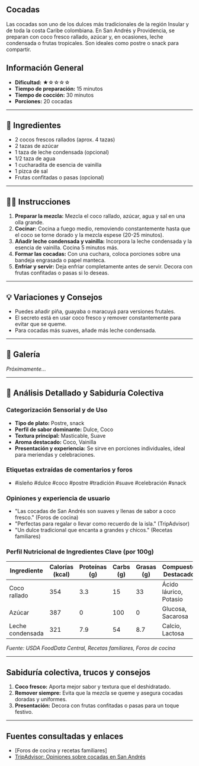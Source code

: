 ## Cocadas

Las cocadas son uno de los dulces más tradicionales de la región Insular y de toda la costa Caribe colombiana. En San Andrés y Providencia, se preparan con coco fresco rallado, azúcar y, en ocasiones, leche condensada o frutas tropicales. Son ideales como postre o snack para compartir.

## Información General

* **Dificultad:** ★☆☆☆☆
* **Tiempo de preparación:** 15 minutos
* **Tiempo de cocción:** 30 minutos
* **Porciones:** 20 cocadas

---

## 📝 Ingredientes

- 2 cocos frescos rallados (aprox. 4 tazas)
- 2 tazas de azúcar
- 1 taza de leche condensada (opcional)
- 1/2 taza de agua
- 1 cucharadita de esencia de vainilla
- 1 pizca de sal
- Frutas confitadas o pasas (opcional)

---

## 👨‍🍳 Instrucciones

1. **Preparar la mezcla:** Mezcla el coco rallado, azúcar, agua y sal en una olla grande.
2. **Cocinar:** Cocina a fuego medio, removiendo constantemente hasta que el coco se torne dorado y la mezcla espese (20-25 minutos).
3. **Añadir leche condensada y vainilla:** Incorpora la leche condensada y la esencia de vainilla. Cocina 5 minutos más.
4. **Formar las cocadas:** Con una cuchara, coloca porciones sobre una bandeja engrasada o papel manteca.
5. **Enfriar y servir:** Deja enfriar completamente antes de servir. Decora con frutas confitadas o pasas si lo deseas.

---

## 💡 Variaciones y Consejos

* Puedes añadir piña, guayaba o maracuyá para versiones frutales.
* El secreto está en usar coco fresco y remover constantemente para evitar que se queme.
* Para cocadas más suaves, añade más leche condensada.

---

## 📸 Galería

*Próximamente...*

---

## 🔬 Análisis Detallado y Sabiduría Colectiva

### Categorización Sensorial y de Uso

- **Tipo de plato:** Postre, snack
- **Perfil de sabor dominante:** Dulce, Coco
- **Textura principal:** Masticable, Suave
- **Aroma destacado:** Coco, Vainilla
- **Presentación y experiencia:** Se sirve en porciones individuales, ideal para meriendas y celebraciones.

### Etiquetas extraídas de comentarios y foros

- #isleño #dulce #coco #postre #tradición #suave #celebración #snack

### Opiniones y experiencia de usuario

- "Las cocadas de San Andrés son suaves y llenas de sabor a coco fresco." (Foros de cocina)
- "Perfectas para regalar o llevar como recuerdo de la isla." (TripAdvisor)
- "Un dulce tradicional que encanta a grandes y chicos." (Recetas familiares)

### Perfil Nutricional de Ingredientes Clave (por 100g)

| Ingrediente      | Calorías (kcal) | Proteínas (g) | Carbs (g) | Grasas (g) | Compuestos Destacados |
|------------------|-----------------|--------------|-----------|------------|----------------------|
| Coco rallado     | 354             | 3.3          | 15        | 33         | Ácido láurico, Potasio|
| Azúcar           | 387             | 0            | 100       | 0          | Glucosa, Sacarosa    |
| Leche condensada | 321             | 7.9          | 54        | 8.7        | Calcio, Lactosa      |

*Fuente: USDA FoodData Central, Recetas familiares, Foros de cocina*

---

## Sabiduría colectiva, trucos y consejos

1. **Coco fresco:** Aporta mejor sabor y textura que el deshidratado.
2. **Remover siempre:** Evita que la mezcla se queme y asegura cocadas doradas y uniformes.
3. **Presentación:** Decora con frutas confitadas o pasas para un toque festivo.

---

## Fuentes consultadas y enlaces

- [Foros de cocina y recetas familiares]
- [TripAdvisor: Opiniones sobre cocadas en San Andrés](https://www.tripadvisor.com/ShowForum-g297482-i3902-San_Andres_Island_San_Andres_and_Providencia_Department.html)

